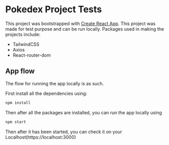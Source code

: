# Pokedex Project Tests

This project was bootstrapped with [Create React App](https://github.com/facebook/create-react-app).
This project was made for test purpose and can be run locally.
Packages used in making the projects include:
 - TailwindCSS
 - Axios
 - React-router-dom

## App flow

The flow for running the app locally is as such.

First install all the dependencies using:
```bash
npm install
```

Then after all the packages are installed, you can run the app locally using
```bash
npm start
```

Then after it has been started, you can check it on your Localhost(https://localhost:3000)
